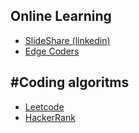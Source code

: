 Online Learning
----------


- [SlideShare (linkedin)](https://www.slideshare.net)
- [Edge Coders](https://edgecoders.com)

#Coding algoritms
-----
- [Leetcode](https://leetcode.com)
- [HackerRank](https://www.hackerrank.com)